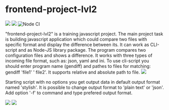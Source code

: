 # frontend-project-lvl2
<a href="https://codeclimate.com/github/spkgdru/frontend-project-lvl2/maintainability"><img src="https://api.codeclimate.com/v1/badges/ccca368e196480b72023/maintainability" /></a>
<a href="https://codeclimate.com/github/spkgdru/frontend-project-lvl2/test_coverage"><img src="https://api.codeclimate.com/v1/badges/ccca368e196480b72023/test_coverage" /></a>
![Node CI](https://github.com/spkgdru/frontend-project-lvl2/workflows/Node%20CI/badge.svg)

"frontend-project-lvl2" is a training javascript project. The main project task is building javascript application which could compare two files with specific format and display the difference between its. It can work as CLI-script and as Node-JS library package. 
The program compares two configuration files and shows a difference. It works with three types of incoming file format, such as: json, yaml and ini. 
To use cli-script you should enter program name (gendiff) and pathes to files for matching: gendiff 'file1' ' file2'. It supports relative and absolute path to file.
<a href="https://asciinema.org/a/UWSfBl4VStuJ0H09wX6lGHX0h" target="_blank"><img src="https://asciinema.org/a/UWSfBl4VStuJ0H09wX6lGHX0h.svg" /></a>

Starting script with no options you get output data in default output format named 'stylish'. It is possible to change output format to 'plain text' or 'json'. Add option '-f' to command and type prefered output format.

<a href="https://asciinema.org/a/4vaK71MM1Z7qv3D5GiqxoFC7z" target="_blank"><img src="https://asciinema.org/a/4vaK71MM1Z7qv3D5GiqxoFC7z.svg" /></a>
<a href="https://asciinema.org/a/cEdSVlOeCF60qxHTJOrho4KXb" target="_blank"><img src="https://asciinema.org/a/cEdSVlOeCF60qxHTJOrho4KXb.svg" /></a>

